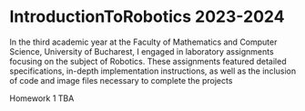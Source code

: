 # IntroductionToRobotics 2023-2024
In the third academic year at the Faculty of Mathematics and Computer Science, University of Bucharest, I engaged in laboratory assignments focusing on the subject of Robotics. These assignments featured detailed specifications, in-depth implementation instructions, as well as the inclusion of code and image files necessary to complete the projects

Homework 1
TBA

